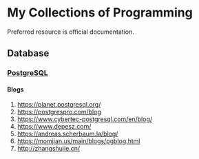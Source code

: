 # My Collections of Programming

Preferred resource is official documentation.

## Database

### [PostgreSQL][]

#### Blogs

1. https://planet.postgresql.org/
2. https://postgrespro.com/blog
3. https://www.cybertec-postgresql.com/en/blog/
4. https://www.depesz.com/
5. https://andreas.scherbaum.la/blog/
6. https://momjian.us/main/blogs/pgblog.html
7. http://zhangshujie.cn/



[PostgreSQL]: https://www.postgresql.org/docs/current/index.html
